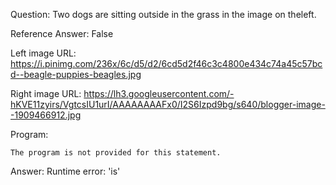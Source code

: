 Question: Two dogs are sitting outside in the grass in the image on theleft.

Reference Answer: False

Left image URL: https://i.pinimg.com/236x/6c/d5/d2/6cd5d2f46c3c4800e434c74a45c57bcd--beagle-puppies-beagles.jpg

Right image URL: https://lh3.googleusercontent.com/-hKVE11zyirs/VgtcsIU1urI/AAAAAAAAFx0/I2S6Izpd9bg/s640/blogger-image--1909466912.jpg

Program:

```
The program is not provided for this statement.
```
Answer: Runtime error: 'is'

